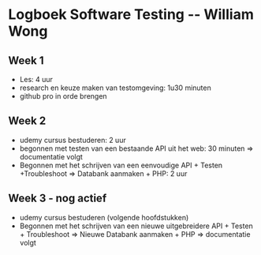 # Logboek Software Testing -- William Wong
## Week 1 
* Les: 4 uur
* research en keuze maken van testomgeving: 1u30 minuten
* github pro in orde brengen
## Week 2
* udemy cursus bestuderen: 2 uur
* begonnen met testen van een bestaande API uit het web: 30 minuten => documentatie volgt 
* Begonnen met het schrijven van een eenvoudige API + Testen +Troubleshoot => Databank aanmaken + PHP: 2 uur 
## Week 3 - nog actief
* udemy cursus bestuderen (volgende hoofdstukken)
* Begonnen met het schrijven van een nieuwe uitgebreidere API + Testen + Troubleshoot => Nieuwe Databank aanmaken + PHP => documentatie volgt
